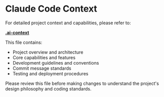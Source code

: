 # Claude Code Context

For detailed project context and capabilities, please refer to:

**[.ai-context](./.ai-context)**

This file contains:
- Project overview and architecture
- Core capabilities and features
- Development guidelines and conventions
- Commit message standards
- Testing and deployment procedures

Please review this file before making changes to understand the project's design philosophy and coding standards.
